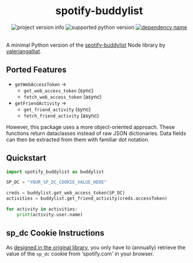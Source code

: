 <h1 style="text-align: center">
  spotify-buddylist
</h1>

<!-- START BADGES -->

<div style="text-align: center">
  <span>
    <img
      src="https://img.shields.io/badge/Version-0.0.0-brightgreen"
      alt="project version info"
    >
  </span>
  <span>
    <img
      src="https://img.shields.io/badge/Python-3.8%2B-blue"
      alt="supported python version"
    >
  </span>
  <span>
    <a href="https://requests.readthedocs.io/en/latest/">
      <img
        src="https://img.shields.io/badge/Dependency-requests-orange"
        alt="dependency name"
      >
    </a>
  </span>
</div>

<br>

<!-- END BADGES -->

A minimal Python version of the [spotify-buddylist](https://www.npmjs.com/package/spotify-buddylist) Node library by [valeriangalliat](https://github.com/valeriangalliat).


## Ported Features

- `getWebAccessToken` ->
  - `get_web_access_token` (sync)
  - `fetch_web_access_token` (async)
- `getFriendActivity` ->
  - `get_friend_activity` (sync)
  - `fetch_friend_activity` (async)

However, this package uses a more object-oriented approach. These functions return dataclasses instead of raw JSON dictionaries. Data fields can then be extracted from them with familiar dot notation.


## Quickstart

```python
import spotify_buddylist as buddylist

SP_DC = "YOUR_SP_DC_COOKIE_VALUE_HERE"

creds = buddylist.get_web_access_token(SP_DC)
activities = buddylist.get_friend_activity(creds.accessToken)

for activity in activities:
    print(activity.user.name)
```


## sp_dc Cookie Instructions

<!-- TODO -->

As [designed in the original library](https://www.npmjs.com/package/spotify-buddylist#sp_dc-cookie), you only have to (annually) retrieve the value of the `sp_dc` cookie from 'spotify.com' in your browser.

<!-- TODO  -->
